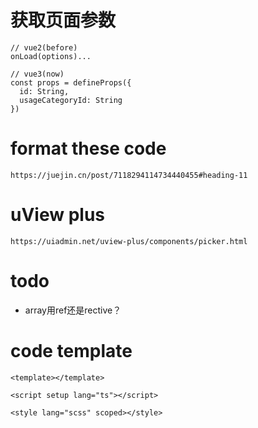 # 获取页面参数

```
// vue2(before)
onLoad(options)...

// vue3(now)
const props = defineProps({
  id: String,
  usageCategoryId: String
})

```

# format these code

```
https://juejin.cn/post/7118294114734440455#heading-11
```

# uView plus

```
https://uiadmin.net/uview-plus/components/picker.html
```

# todo

- array用ref还是rective？

# code template

```
<template></template>

<script setup lang="ts"></script>

<style lang="scss" scoped></style>
```
